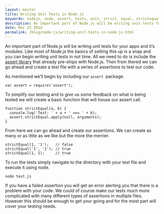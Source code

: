 ```yaml
---
layout: master
title: Writing Unit Tests in Node.js
keywords: nodejs, node, assert, tests, unit, strict, equal, strictequal, node.js, deepequal
description: An important part of Node.js will be writing unit tests for your apps and it’s modules. Like most of Node.js the basics of setting this up is a snap and you can begin writing unit tests in not time.
date: Mar 25 2014
permalink: /blog/node-js/writing-unit-tests-in-node-js.html
---
```


An important part of Node.js will be writing unit tests for your apps and it’s modules. Like most of Node.js the basics of setting this up is a snap and you can begin writing unit tests in not time. All we need to do is include the [assert library](http://nodejs.org/api/assert.html) that already pre-ships with Node.js. Then from thered we can go ahead and create a test file with a series of assertions to test our code.

As mentioned we’ll begin by including our `assert `package.

~~~
var assert = require('assert');
~~~

To simplify our testing and to give us some feedback on what is being tested we will create a basic function that will house our assert call.

~~~
function strictEqual(a, b) {
  console.log('Test: ' + a + ' === ' + b);
  assert.strictEqual.apply(null, arguments);
}
~~~

From here we can go ahead and create our assertions. We can create as many or as little as we like but the more the merrier.

~~~
strictEqual(1, '1');   // false
strictEqual('1', '1'); // true
strictEqual(1, 1);     // true
~~~

To run the tests simply navigate to the directory with your test file and execute it using node.

~~~
node test.js
~~~

If you have a failed assertion you will get an error alerting you that there is a problem with your code. We could of course make our tests much more complicated with many different types of assertions in multiple files. However this should be enough to get your going and for the most part will cover your testing needs.